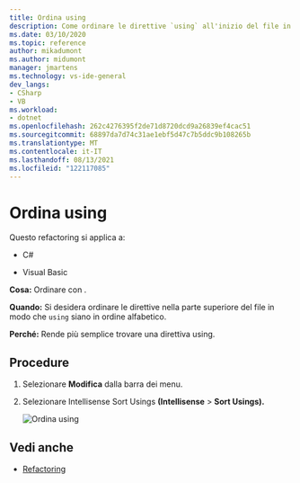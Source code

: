```yaml
---
title: Ordina using
description: Come ordinare le direttive `using` all'inizio del file in modo da elencarle in ordine alfabetico.
ms.date: 03/10/2020
ms.topic: reference
author: mikadumont
ms.author: midumont
manager: jmartens
ms.technology: vs-ide-general
dev_langs:
- CSharp
- VB
ms.workload:
- dotnet
ms.openlocfilehash: 262c4276395f2de71d8720dcd9a26839ef4cac51
ms.sourcegitcommit: 68897da7d74c31ae1ebf5d47c7b5ddc9b108265b
ms.translationtype: MT
ms.contentlocale: it-IT
ms.lasthandoff: 08/13/2021
ms.locfileid: "122117085"
---
```

# <a name="sort-usings"></a>Ordina using

Questo refactoring si applica a:

- C#

- Visual Basic

**Cosa:** Ordinare con .

**Quando:** Si desidera ordinare le direttive nella parte superiore del file in modo che `using` siano in ordine alfabetico. 

**Perché:** Rende più semplice trovare una direttiva using.

## <a name="how-to"></a>Procedure

1. Selezionare **Modifica** dalla barra dei menu.
2. Selezionare Intellisense Sort Usings **(Intellisense**  >  **Sort Usings).**

   ![Ordina using](media/sort-usings.png)

## <a name="see-also"></a>Vedi anche

- [Refactoring](../refactoring-in-visual-studio.md)
